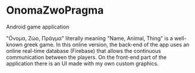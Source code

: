 # OnomaZwoPragma
Android game application 

"Óνομα, Ζώο, Πράγμα" literally meaning "Name, Animal, Thing" is a well-known greek game. 
In this online version, the back-end of the app uses an online real-time database (Firebase) that allows the continuous communication between the players. 
On the front-end part of the application there is an UI made with my own custom graphics.
